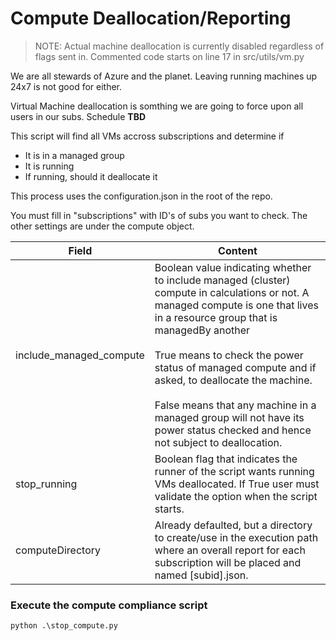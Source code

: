 # Compute Deallocation/Reporting

> NOTE: Actual machine deallocation is currently disabled regardless of flags sent in. Commented code starts on line 17 in src/utils/vm.py

We are all stewards of Azure and the planet. Leaving running machines up 24x7 is not good for either. 

Virtual Machine deallocation is somthing we are going to force upon all users in our subs. Schedule __TBD__

This script will find all VMs accross subscriptions and determine if
- It is in a managed group
- It is running
- If running, should it deallocate it

This process uses the configuration.json in the root of the repo. 

You must fill in "subscriptions" with ID's of subs you want to check. The other settings are under the compute object.

|Field|Content|
|-----|-------|
|include_managed_compute|Boolean value indicating whether to include managed (cluster) compute in calculations or not. A managed compute is one that lives in a resource group that is managedBy another<br><br>True means to check the power status of managed compute and if asked, to deallocate the machine.<br><br>False means that any machine in a managed group will not have its power status checked and hence not subject to deallocation.|
|stop_running|Boolean flag that indicates the runner of the script wants running VMs deallocated. If True user must validate the option when the script starts.|
|computeDirectory|Already defaulted, but a directory to create/use in the execution path where an overall report for each subscription will be placed and named [subid].json.|

### Execute the compute compliance script
```
python .\stop_compute.py
```

